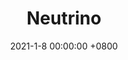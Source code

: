 ---
layout: post
title: Neutrino
date:   2021-1-8 00:00:00 +0800
category: what
thumbnail: style/image/Twitter/4-110.jpg
icon: game
---
